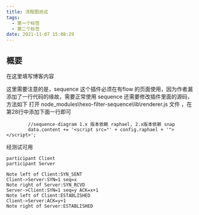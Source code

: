```yaml
---
title: 流程图测试
tags:
  - 第一个标签
  - 第二个标签
date: 2021-11-07 15:08:29
---
```

## 概要
在这里填写博客内容

这里需要注意的是，sequence 这个插件必须在有flow 的页面使用，因为作者漏添加了一行代码的缘故，需要正常使用 sequence 还需要修改插件里面的源码，方法如下
打开 node_modules\hexo-filter-sequence\lib\renderer.js 文件 ，在第28行中添加下面一行即可	

```
		//sequence-diagram 1.x 版本依赖 raphael, 2.x版本依赖 snap
		data.content += '<script src="' + config.raphael + '"></script>';
```

经测试可用

```sequence
participant Client
participant Server

Note left of Client:SYN_SENT
Client->Server:SYN=1 seq=x
Note right of Server:SYN_RCVD
Server->Client:SYN=1 seq=y ACK=x+1
Note left of Client:ESTABLISHED
Client->Server:ACK=y+1
Note right of Server:ESTABLISHED
```
	
	